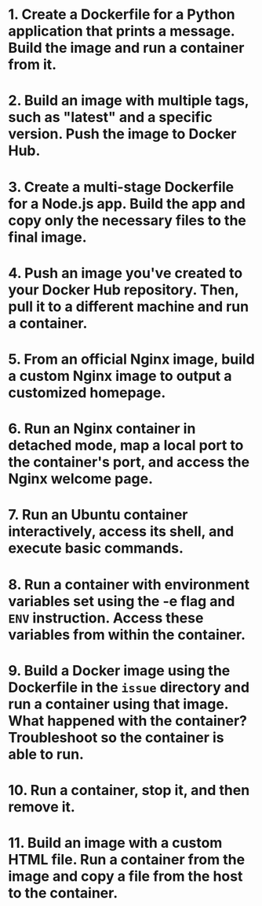 # 1. Create a Dockerfile for a Python application that prints a message. Build the image and run a container from it.

# 2. Build an image with multiple tags, such as "latest" and a specific version. Push the image to Docker Hub.

# 3. Create a multi-stage Dockerfile for a Node.js app. Build the app and copy only the necessary files to the final image.

# 4. Push an image you've created to your Docker Hub repository. Then, pull it to a different machine and run a container.

# 5. From an official Nginx image, build a custom Nginx image to output a customized homepage.

# 6. Run an Nginx container in detached mode, map a local port to the container's port, and access the Nginx welcome page.

# 7. Run an Ubuntu container interactively, access its shell, and execute basic commands.

# 8. Run a container with environment variables set using the -e flag and `ENV` instruction. Access these variables from within the container.

# 9. Build a Docker image using the Dockerfile in the `issue` directory and run a container using that image. What happened with the container? Troubleshoot so the container is able to run.

# 10. Run a container, stop it, and then remove it.

# 11. Build an image with a custom HTML file. Run a container from the image and copy a file from the host to the container.